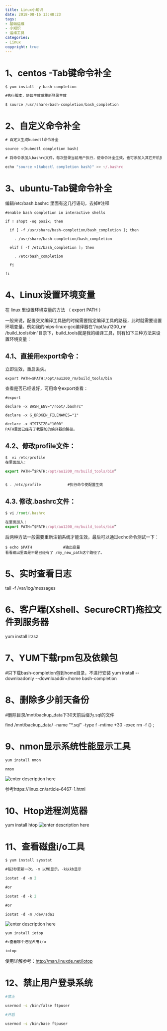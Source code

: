 ```yaml
---
title: Linux小知识
date: 2018-08-16 13:48:23
tags:
- 基础运维
- 小知识
- 运维工具
categories: 
- Linux
copyright: true
---
```


# 1、centos -Tab键命令补全
<!--more-->
``` javascript
$ yum install -y bash-completion

#执行脚本，使其生效或重新登录生效

$ source /usr/share/bash-completion/bash_completion
```
# 2、自定义命令补全

``` javascript
# 自定义生成kubectl命令补全

source <(kubectl completion bash)

# 将命令添加入bashrc文件，每次登录当前用户执行，使命令补全生效，也可添加入其它开机执行的脚本

echo "source <(kubectl completion bash)" >> ~/.bashrc
```

# 3、ubuntu-Tab键命令补全

编辑/etc/bash.bashrc 里面有这几行语句，去掉#注释

``` bash?linenums
#enable bash completion in interactive shells

if ! shopt -oq posix; then

  if [ -f /usr/share/bash-completion/bash_completion ]; then

    . /usr/share/bash-completion/bash_completion

  elif [ -f /etc/bash_completion ]; then

    . /etc/bash_completion

  fi

fi
```

# 4、Linux设置环境变量

在 linux 里设置环境变量的方法 （ export PATH ）

一般来说，配置交叉编译工具链的时候需要指定编译工具的路径，此时就需要设置环境变量。例如我的mips-linux-gcc编译器在“/opt/au1200_rm /build_tools/bin”目录下，build_tools就是我的编译工具，则有如下三种方法来设置环境变量：

## 4.1、直接用export命令：

立即生效，重启丢失。

``` bash?linenums
export PATH=$PATH:/opt/au1200_rm/build_tools/bin
```

查看是否已经设好，可用命令export查看：

``` bash?linenums
#export

declare -x BASH_ENV="/root/.bashrc"

declare -x G_BROKEN_FILENAMES="1"

declare -x HISTSIZE="1000"
PATH里面已经有了我要加的编译器的路径。
```

## 4.2、修改profile文件：

``` javascript
$  vi /etc/profile
在里面加入:

export PATH=”$PATH:/opt/au1200_rm/build_tools/bin”


$ . /etc/profile            #执行命令使配置生效
```

## 4.3. 修改.bashrc文件：

``` javascript
$ vi /root/.bashrc

在里面加入：
export PATH=”$PATH:/opt/au1200_rm/build_tools/bin”
```
后两种方法一般需要重新注销系统才能生效，最后可以通过echo命令测试一下：

``` bash?linenums
$ echo $PATH              #输出变量
看看输出里面是不是已经有了 /my_new_path这个路径了。
```

# 5、实时查看日志

tail -f /var/log/messages

# 6、客户端(Xshell、SecureCRT)拖拉文件到服务器

yum install lrzsz

# 7、YUM下载rpm包及依赖包

#只下载bash-completion包到home目录，不进行安装
yum install --downloadonly --downloaddir=/home bash-completion



# 8、删除多少前天备份

#删除目录/mnt/backup_data下30天前后缀为.sql的文件

find /mnt/backup_data/ -name "*.sql" -type f -mtime +30 -exec rm -f {} \;

# 9、nmon显示系统性能显示工具

``` javascript
yum install nmon

nmon
```

![enter description here](./1534402931104.png)

参考https://linux.cn/article-6467-1.html

# 10、Htop进程浏览器

yum install htop
![enter description here](2.png)

# 11、查看磁盘i/o工具

``` javascript
$ yum install sysstat

#每2秒更新一次，-m 以MB显示，-k以kb显示

iostat -d -m 2

#or

iostat -d -k 2

#or

iostat -d -m /dev/sda1
```

![enter description here](3.png)

``` javascript
yum install iotop

#c查看哪个进程占用i/o

iotop
```


使用详解参考：http://man.linuxde.net/iotop

# 12、禁止用户登录系统

``` bash
#禁止

usermod -s /bin/false ftpuser

#开启

usermod -s /bin/base ftpuser
```